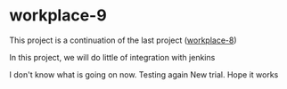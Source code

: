 # workplace-9

This project is a continuation of the last project ([workplace-8](https://github.com/olaniyi2oguns/Workplace-8.git))


In this project, we will do little of integration with jenkins

I don't know what is going on now. Testing again
New trial. Hope it works